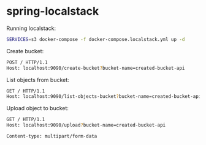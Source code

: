 # spring-localstack

Running localstack:
```sh
SERVICES=s3 docker-compose -f docker-compose.localstack.yml up -d
```


Create bucket:
```sh
POST / HTTP/1.1
Host: localhost:9090/create-bucket?bucket-name=created-bucket-api
```

List objects from bucket:
```sh
GET / HTTP/1.1
Host: localhost:9090/list-objects-bucket?bucket-name=created-bucket-api
```

Upload object to bucket:
```sh
GET / HTTP/1.1
Host: localhost:9090/upload?bucket-name=created-bucket-api

Content-type: multipart/form-data
```

